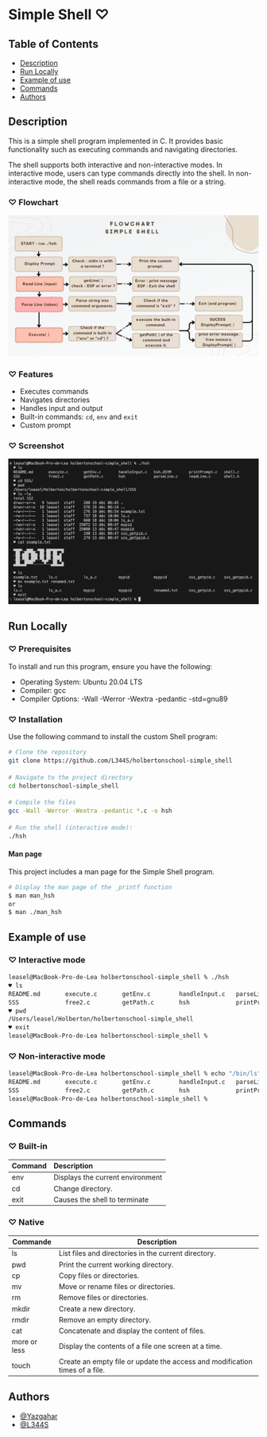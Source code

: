 # Simple Shell ♡

## Table of Contents
- [Description](#description)
- [Run Locally](#run-locally)
- [Example of use](#example-of-use)
- [Commands](#commands)
- [Authors](#authors)

## Description

This is a simple shell program implemented in C. It provides basic functionality such as executing commands and navigating directories.

The shell supports both interactive and non-interactive modes. In interactive mode, users can type commands directly into the shell. In non-interactive mode, the shell reads commands from a file or a string.

### ♡ Flowchart
![Screenshot](./Docs/flowchart.png)

### ♡ Features

- Executes commands
- Navigates directories
- Handles input and output
- Built-in commands: `cd`, `env` and `exit`
- Custom prompt

### ♡ Screenshot
![Screenshot](./Docs/screenshot.png)

## Run Locally
### ♡ Prerequisites
To install and run this program, ensure you have the following:

- Operating System: Ubuntu 20.04 LTS
- Compiler: gcc
- Compiler Options: -Wall -Werror -Wextra -pedantic -std=gnu89

### ♡ Installation
Use the following command to install the custom Shell program:

```bash
# Clone the repository
git clone https://github.com/L344S/holbertonschool-simple_shell

# Navigate to the project directory
cd holbertonschool-simple_shell

# Compile the files
gcc -Wall -Werror -Wextra -pedantic *.c -o hsh

# Run the shell (interactive mode):
./hsh
```

#### Man page
This project includes a man page for the Simple Shell program.
```bash
# Display the man page of the _printf function
$ man man_hsh
or
$ man ./man_hsh
```

## Example of use
### ♡ Interactive mode
```sh
leasel@MacBook-Pro-de-Lea holbertonschool-simple_shell % ./hsh
♥ ls
README.md       execute.c       getEnv.c        handleInput.c   parseLine.c     readLine.c      shell.h
SSS             free2.c         getPath.c       hsh             printPrompt.c   shell.c
♥ pwd
/Users/leasel/Holberton/holbertonschool-simple_shell
♥ exit
leasel@MacBook-Pro-de-Lea holbertonschool-simple_shell %
```
### ♡ Non-interactive mode
```sh
leasel@MacBook-Pro-de-Lea holbertonschool-simple_shell % echo "/bin/ls" | ./hsh
README.md       execute.c       getEnv.c        handleInput.c   parseLine.c     readLine.c      shell.h
SSS             free2.c         getPath.c       hsh             printPrompt.c   shell.c
leasel@MacBook-Pro-de-Lea holbertonschool-simple_shell % 
```

## Commands
### ♡ Built-in
| Command  | Description |
| -------- |:------------|
| env      | Displays the current environment |
| cd     | Change directory.   |
| exit     | Causes the shell to terminate |

### ♡ Native

| Commande           | Description                          |
|--------------------|----------------------------------------------------------------|
| ls               | List files and directories in the current directory.           |                                           |
| pwd              | Print the current working directory.                          |
| cp               | Copy files or directories.                                    |
| mv               | Move or rename files or directories.                          |
| rm               | Remove files or directories.                                  |
| mkdir            | Create a new directory.                                       |
| rmdir            | Remove an empty directory.                                    |
| cat              | Concatenate and display the content of files.                 |
| more or less  | Display the contents of a file one screen at a time.         |                     |
| touch            | Create an empty file or update the access and modification times of a file. |


## Authors
- [@Yazgahar](https://www.github.com/Yazgahar)
- [@L344S](https://www.github.com/L344S)
